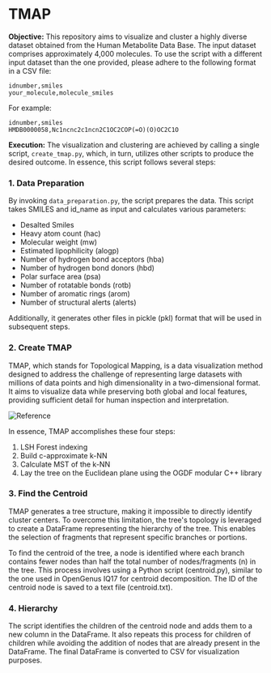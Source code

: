 # TMAP

**Objective:**
This repository aims to visualize and cluster a highly diverse dataset obtained from the Human Metabolite Data Base. The input dataset comprises approximately 4,000 molecules. To use the script with a different input dataset than the one provided, please adhere to the following format in a CSV file:

```
idnumber,smiles
your_molecule,molecule_smiles
```

For example:

```
idnumber,smiles
HMDB0000058,Nc1ncnc2c1ncn2C1OC2COP(=O)(O)OC2C1O
```

**Execution:**
The visualization and clustering are achieved by calling a single script, `create_tmap.py`, which, in turn, utilizes other scripts to produce the desired outcome. In essence, this script follows several steps:

### 1. Data Preparation

By invoking `data_preparation.py`, the script prepares the data. This script takes SMILES and id_name as input and calculates various parameters:

- Desalted Smiles
- Heavy atom count (hac)
- Molecular weight (mw)
- Estimated lipophilicity (alogp)
- Number of hydrogen bond acceptors (hba)
- Number of hydrogen bond donors (hbd)
- Polar surface area (psa)
- Number of rotatable bonds (rotb)
- Number of aromatic rings (arom)
- Number of structural alerts (alerts)

Additionally, it generates other files in pickle (pkl) format that will be used in subsequent steps.

### 2. Create TMAP

TMAP, which stands for Topological Mapping, is a data visualization method designed to address the challenge of representing large datasets with millions of data points and high dimensionality in a two-dimensional format. It aims to visualize data while preserving both global and local features, providing sufficient detail for human inspection and interpretation.

![Reference](https://jcheminf.biomedcentral.com/articles/10.1186/s13321-020-0416-x)

In essence, TMAP accomplishes these four steps:

1. LSH Forest indexing
2. Build c-approximate k-NN
3. Calculate MST of the k-NN
4. Lay the tree on the Euclidean plane using the OGDF modular C++ library

### 3. Find the Centroid

TMAP generates a tree structure, making it impossible to directly identify cluster centers. To overcome this limitation, the tree's topology is leveraged to create a DataFrame representing the hierarchy of the tree. This enables the selection of fragments that represent specific branches or portions.

To find the centroid of the tree, a node is identified where each branch contains fewer nodes than half the total number of nodes/fragments (n) in the tree. This process involves using a Python script (centroid.py), similar to the one used in OpenGenus IQ17 for centroid decomposition. The ID of the centroid node is saved to a text file (centroid.txt).

### 4. Hierarchy

The script identifies the children of the centroid node and adds them to a new column in the DataFrame. It also repeats this process for children of children while avoiding the addition of nodes that are already present in the DataFrame. The final DataFrame is converted to CSV for visualization purposes.
